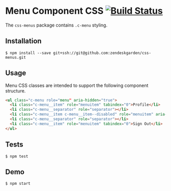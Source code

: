 # Menu Component CSS [![Build Status](https://travis-ci.com/zendeskgarden/css-menus.svg?token=dDt9s6smCMgz269xNbpz)](https://travis-ci.com/zendeskgarden/css-menus)

The `css-menus` package contains `.c-menu` styling.

## Installation

    $ npm install --save git+ssh://git@github.com:zendeskgarden/css-menus.git

## Usage

Menu CSS classes are intended to support the following component structure.

```html
<ul class="c-menu role="menu" aria-hidden="true">
  <li class="c-menu__item" role="menuitem" tabindex="0">Profile</li>
  <li class="c-menu__separator" role="separator"></li>
  <li class="c-menu__item c-menu__item--disabled" role="menuitem" aria-disabled="true">Settings</li>
  <li class="c-menu__separator" role="separator"></li>
  <li class="c-menu__item" role="menuitem" tabindex="0">Sign Out</li>
</ul>
```

## Tests

    $ npm test

## Demo

    $ npm start
